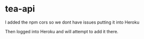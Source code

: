 # tea-api

I added the npm cors so we dont have issues putting it into Heroku

Then logged into Heroku and will attempt to add it there.
